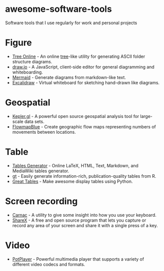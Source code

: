 # awesome-software-tools
Software tools that I use regularly for work and personal projects

# Figure

- [Tree Online](https://gitlab.com/nfriend/tree-online) - An online [tree](http://mama.indstate.edu/users/ice/tree/)-like utility for generating ASCII folder structure diagrams.
- [draw.io](https://github.com/jgraph/drawio) - A JavaScript, client-side editor for general diagramming and whiteboarding.
- [Mermaid](https://github.com/mermaid-js/mermaid) - Generate diagrams from markdown-like text.
- [Excalidraw](https://github.com/excalidraw/excalidraw) - Virtual whiteboard for sketching hand-drawn like diagrams.

# Geospatial

- [Kepler.gl](https://github.com/keplergl/kepler.gl) - A powerful open source geospatial analysis tool for large-scale data sets.
- [FlowmapBlue](https://www.flowmap.blue/) - Create geographic flow maps representing numbers of movements between locations.

# Table

- [Tables Generator](https://www.tablesgenerator.com/) - Online LaTeX, HTML, Text, Markdown, and MediaWiki tables generator.
- [gt](https://github.com/rstudio/gt/) - Easily generate information-rich, publication-quality tables from R.
- [Great Tables](https://github.com/posit-dev/great-tables) - Make awesome display tables using Python.

# Screen recording

- [Carnac](https://github.com/Code52/carnac) - A utility to give some insight into how you use your keyboard.
- [ShareX](https://github.com/ShareX/ShareX) - A free and open source program that lets you capture or record any area of your screen and share it with a single press of a key.

# Video

- [PotPlayer](https://potplayer.daum.net/) - Powerful multimedia player that supports a variety of different video codecs and formats.
